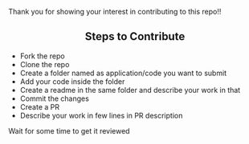 Thank you for showing your interest in contributing to this repo!!

<h2 align="center">Steps to Contribute</h2>

 - Fork the repo
 - Clone the repo
 - Create a folder named as application/code you want to submit 
 - Add your code inside the folder
 - Create a readme in the same folder and describe your work in that
 - Commit the changes
 - Create a PR
 - Describe your work in few lines in PR description

Wait for some time to get it reviewed
